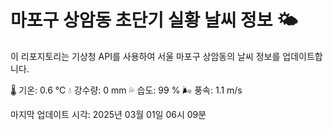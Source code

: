 
# 마포구 상암동 초단기 실황 날씨 정보 🌤️

이 리포지토리는 기상청 API를 사용하여 서울 마포구 상암동의 날씨 정보를 업데이트합니다. 

🌡️ 기온: 0.6 ℃
💧 강수량: 0 mm
💦 습도: 99 %
🌬️ 풍속: 1.1 m/s

마지막 업데이트 시각: 2025년 03월 01일 06시 09분    
